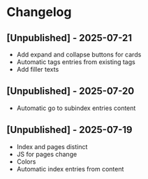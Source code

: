 # Changelog

## [Unpublished] - 2025-07-21

- Add expand and collapse buttons for cards
- Automatic tags entries from existing tags
- Add filler texts

## [Unpublished] - 2025-07-20

- Automatic go to subindex entries content

## [Unpublished] - 2025-07-19

- Index and pages distinct
- JS for pages change
- Colors
- Automatic index entries from content
